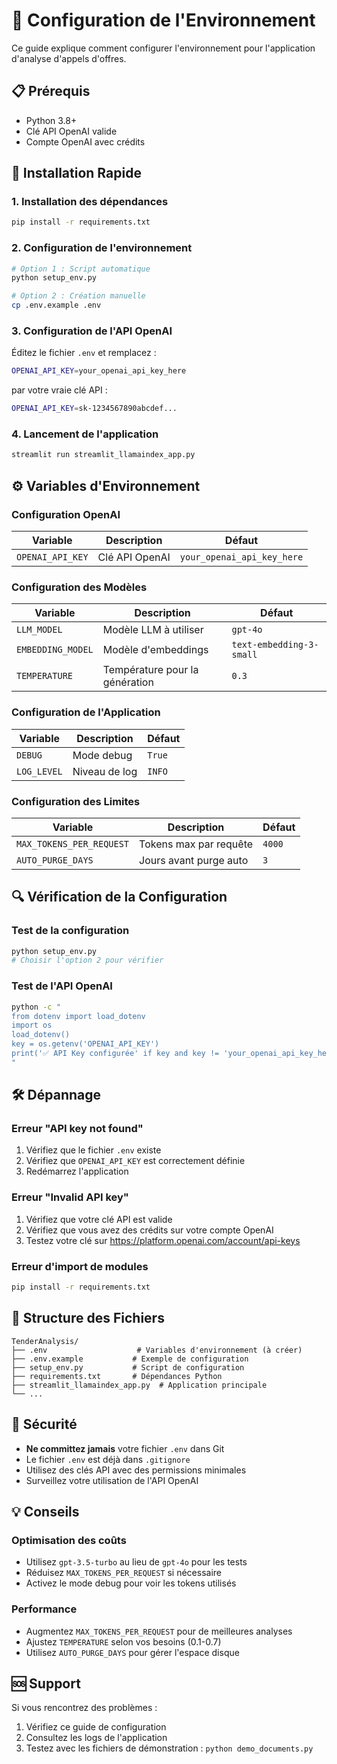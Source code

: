 # 🔧 Configuration de l'Environnement

Ce guide explique comment configurer l'environnement pour l'application d'analyse d'appels d'offres.

## 📋 Prérequis

- Python 3.8+
- Clé API OpenAI valide
- Compte OpenAI avec crédits

## 🚀 Installation Rapide

### 1. Installation des dépendances
```bash
pip install -r requirements.txt
```

### 2. Configuration de l'environnement
```bash
# Option 1 : Script automatique
python setup_env.py

# Option 2 : Création manuelle
cp .env.example .env
```

### 3. Configuration de l'API OpenAI
Éditez le fichier `.env` et remplacez :
```bash
OPENAI_API_KEY=your_openai_api_key_here
```
par votre vraie clé API :
```bash
OPENAI_API_KEY=sk-1234567890abcdef...
```

### 4. Lancement de l'application
```bash
streamlit run streamlit_llamaindex_app.py
```

## ⚙️ Variables d'Environnement

### Configuration OpenAI
| Variable | Description | Défaut |
|----------|-------------|--------|
| `OPENAI_API_KEY` | Clé API OpenAI | `your_openai_api_key_here` |

### Configuration des Modèles
| Variable | Description | Défaut |
|----------|-------------|--------|
| `LLM_MODEL` | Modèle LLM à utiliser | `gpt-4o` |
| `EMBEDDING_MODEL` | Modèle d'embeddings | `text-embedding-3-small` |
| `TEMPERATURE` | Température pour la génération | `0.3` |

### Configuration de l'Application
| Variable | Description | Défaut |
|----------|-------------|--------|
| `DEBUG` | Mode debug | `True` |
| `LOG_LEVEL` | Niveau de log | `INFO` |

### Configuration des Limites
| Variable | Description | Défaut |
|----------|-------------|--------|
| `MAX_TOKENS_PER_REQUEST` | Tokens max par requête | `4000` |
| `AUTO_PURGE_DAYS` | Jours avant purge auto | `3` |

## 🔍 Vérification de la Configuration

### Test de la configuration
```bash
python setup_env.py
# Choisir l'option 2 pour vérifier
```

### Test de l'API OpenAI
```bash
python -c "
from dotenv import load_dotenv
import os
load_dotenv()
key = os.getenv('OPENAI_API_KEY')
print('✅ API Key configurée' if key and key != 'your_openai_api_key_here' else '❌ API Key manquante')
"
```

## 🛠️ Dépannage

### Erreur "API key not found"
1. Vérifiez que le fichier `.env` existe
2. Vérifiez que `OPENAI_API_KEY` est correctement définie
3. Redémarrez l'application

### Erreur "Invalid API key"
1. Vérifiez que votre clé API est valide
2. Vérifiez que vous avez des crédits sur votre compte OpenAI
3. Testez votre clé sur https://platform.openai.com/account/api-keys

### Erreur d'import de modules
```bash
pip install -r requirements.txt
```

## 📁 Structure des Fichiers

```
TenderAnalysis/
├── .env                    # Variables d'environnement (à créer)
├── .env.example           # Exemple de configuration
├── setup_env.py           # Script de configuration
├── requirements.txt       # Dépendances Python
├── streamlit_llamaindex_app.py  # Application principale
└── ...
```

## 🔐 Sécurité

- **Ne committez jamais** votre fichier `.env` dans Git
- Le fichier `.env` est déjà dans `.gitignore`
- Utilisez des clés API avec des permissions minimales
- Surveillez votre utilisation de l'API OpenAI

## 💡 Conseils

### Optimisation des coûts
- Utilisez `gpt-3.5-turbo` au lieu de `gpt-4o` pour les tests
- Réduisez `MAX_TOKENS_PER_REQUEST` si nécessaire
- Activez le mode debug pour voir les tokens utilisés

### Performance
- Augmentez `MAX_TOKENS_PER_REQUEST` pour de meilleures analyses
- Ajustez `TEMPERATURE` selon vos besoins (0.1-0.7)
- Utilisez `AUTO_PURGE_DAYS` pour gérer l'espace disque

## 🆘 Support

Si vous rencontrez des problèmes :
1. Vérifiez ce guide de configuration
2. Consultez les logs de l'application
3. Testez avec les fichiers de démonstration : `python demo_documents.py` 